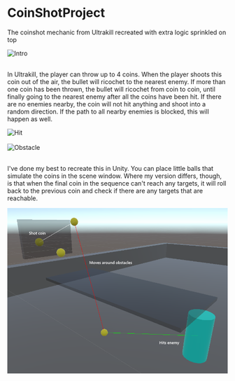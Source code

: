 # CoinShotProject
The coinshot mechanic from Ultrakill recreated with extra logic sprinkled on top<br>

![Intro](GithubReadme/Gifs/CoinShotIntro.gif)<br><br>

In Ultrakill, the player can throw up to 4 coins. When the player shoots this coin out of the air, the bullet will ricochet to the nearest enemy. If more than one coin has been thrown, the bullet will ricochet from coin to coin, until finally going to the nearest enemy after all the coins have been hit. If there are no enemies nearby, the coin will not hit anything and shoot into a random direction. If the path to all nearby enemies is blocked, this will happen as well.

![Hit](GithubReadme/Gifs/CoinShotHit.gif)<br><br>
![Obstacle](GithubReadme/Gifs/CoinShotObstacle.gif)<br><br>

I've done my best to recreate this in Unity. You can place little balls that simulate the coins in the scene window. Where my version differs, though, is that when the final coin in the sequence can't reach any targets, it will roll back to the previous coin and check if there are any targets that are reachable. 

![Showcase](GithubReadme/Pics/CoinShotShowcase.png)
